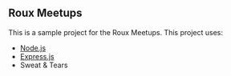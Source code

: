 ## Roux Meetups

This is a sample project for the Roux Meetups. This project uses:

- [Node.js](http://nodejs.org)
- [Express.js](http://expressjs.com/)
- Sweat & Tears
